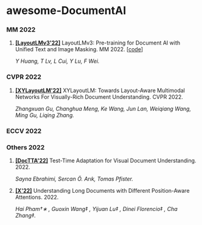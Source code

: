 # awesome-DocumentAI



<!-- 

1. **[[]]()** x. x. [[code](x)] 

    *x* 

-->

### MM 2022

1. **[[LayoutLMv3'22]](https://arxiv.org/pdf/2204.08387)** LayoutLMv3: Pre-training for Document AI with Unified Text and Image Masking. MM 2022. [[code](x)] 

    *Y Huang, T Lv, L Cui, Y Lu, F Wei.* 

### CVPR 2022

1. **[[XYLayoutLM'22]](https://arxiv.org/abs/2203.06947)** XYLayoutLM: Towards Layout-Aware Multimodal Networks For Visually-Rich Document Understanding. CVPR 2022. 

    *Zhangxuan Gu, Changhua Meng, Ke Wang, Jun Lan, Weiqiang Wang, Ming Gu, Liqing Zhang.* 

### ECCV 2022 

### Others 2022

1. **[[DocTTA'22]](https://arxiv.org/pdf/2206.07240.pdf)** Test-Time Adaptation for Visual Document Understanding. 2022.  

    *Sayna Ebrahimi, Sercan Ö. Arık, Tomas Pfister.* 

1. **[[X'22]](https://arxiv.org/pdf/2208.08201.pdf)** Understanding Long Documents with Different Position-Aware Attentions. 2022. 

    *Hai Pham†∗ , Guoxin Wang‡ , Yijuan Lu‡ , Dinei Florencio‡ , Cha Zhang‡.* 

